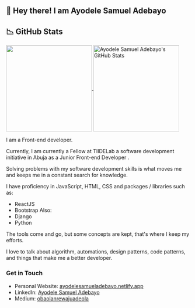 ## 👋 Hey there! I am Ayodele Samuel Adebayo

<!--- ![Readme Cover](https://github.com/unclebay143/unclebay143/blob/master/cover.jpg) -->
##	&#x1F4C9; GitHub Stats

<a href="https://github.com/unclebay143/unclebay143">
  <img height="235px" align="center" src="https://github-readme-stats.vercel.app/api/top-langs/?username=unclebay143&hide=java&title_color=ffffff&text_color=c9cacc&icon_color=2bbc8a&bg_color=1d1f21" />
</a>
<a href="https://github.com/unclebay143/unclebay143">
  <img height="235px" align="center" src="https://github-readme-stats.vercel.app/api?username=unclebay143&show_icons=true&line_height=27&count_private=true&title_color=ffffff&text_color=c9cacc&icon_color=2bbc8a&bg_color=1d1f21" alt="Ayodele Samuel Adebayo's GitHub Stats" />
</a>  



<!--- My name is ##Ayodele Samuel Adebayo##, and -->   
  <br>  
  
  I am a Front-end developer.

Currently, I am currently a Fellow at TIIDELab a software development initiative in Abuja as a Junior Front-end Developer .

Solving problems with my software development skills is what moves me and keeps me in a constant search for knowledge.

I have proficiency in JavaScript, HTML, CSS and packages / libraries such as:
- ReactJS
- Bootstrap
Also:
- Django
- Python

The tools come and go, but some concepts are kept, that's where I keep my efforts.

I love to talk about algorithm, automations, design patterns, code patterns, and things that make me a better developer.

### Get in Touch
* Personal Website: [ayodelesamueladebayo.netlify.app](http://ayodelesamueladebayo.netlify.app/)
* LinkedIn: [Ayodele Samuel Adebayo](https://www.linkedin.com/in/ayodele-samuel-ayodele-55902819a/)
* Medium: [obaolanrewajuadeola](https://medium.com/@obaolanrewajuadeola)

